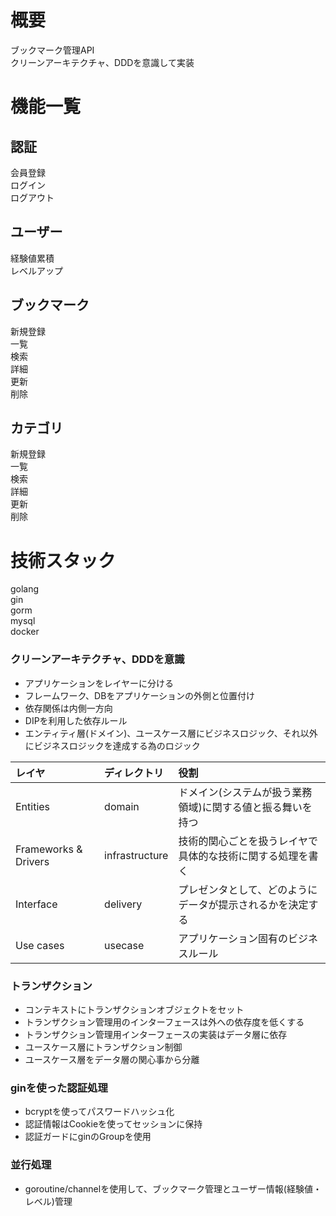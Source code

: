 # 概要
 ブックマーク管理API  
 クリーンアーキテクチャ、DDDを意識して実装

# 機能一覧
## 認証
  会員登録  
  ログイン  
  ログアウト
## ユーザー
  経験値累積  
  レベルアップ
## ブックマーク
  新規登録  
  一覧  
  検索  
  詳細  
  更新  
  削除  
## カテゴリ
  新規登録  
  一覧  
  検索  
  詳細  
  更新  
  削除  
  
# 技術スタック
  golang  
  gin  
  gorm  
  mysql  
  docker  
  
### クリーンアーキテクチャ、DDDを意識
- アプリケーションをレイヤーに分ける
- フレームワーク、DBをアプリケーションの外側と位置付け
- 依存関係は内側一方向
- DIPを利用した依存ルール
- エンティティ層(ドメイン)、ユースケース層にビジネスロジック、それ以外にビジネスロジックを達成する為のロジック  

| レイヤ | ディレクトリ | 役割 |
|:------|:------|:------|
| Entities | domain | ドメイン(システムが扱う業務領域)に関する値と振る舞いを持つ |
| Frameworks & Drivers | infrastructure | 技術的関心ごとを扱うレイヤで具体的な技術に関する処理を書く |
| Interface | delivery | プレゼンタとして、どのようにデータが提示されるかを決定する |
| Use cases | usecase | アプリケーション固有のビジネスルール |

### トランザクション
- コンテキストにトランザクションオブジェクトをセット
 - トランザクション管理用のインターフェースは外への依存度を低くする
 - トランザクション管理用インターフェースの実装はデータ層に依存
 - ユースケース層にトランザクション制御
 - ユースケース層をデータ層の関心事から分離

### ginを使った認証処理
- bcryptを使ってパスワードハッシュ化
- 認証情報はCookieを使ってセッションに保持
- 認証ガードにginのGroupを使用

### 並行処理
- goroutine/channelを使用して、ブックマーク管理とユーザー情報(経験値・レベル)管理

  
